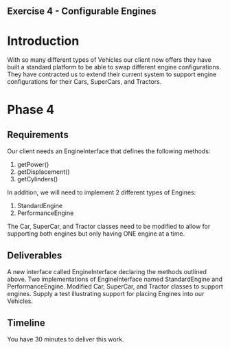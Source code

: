 ## Exercise 4 - Configurable Engines

# Introduction
With so many different types of Vehicles our client now offers they have built a standard platform to be able to swap different engine configurations. They have contracted us to extend their current system to support engine configurations for their Cars, SuperCars, and Tractors. 

# Phase 4
## Requirements
Our client needs an EngineInterface that defines the following methods: 

1. getPower()
2. getDisplacement()
3. getCylinders()

In addition, we will need to implement 2 different types of Engines: 

1. StandardEngine
2. PerformanceEngine

The Car, SuperCar, and Tractor classes need to be modified to allow for supporting both engines but only having ONE engine at a time. 

## Deliverables
A new interface called EngineInterface declaring the methods outlined above. Two implementations of EngineInterface named StandardEngine and PerformanceEngine. Modified Car, SuperCar, and Tractor classes to support engines. Supply a test illustrating support for placing Engines into our Vehicles.

## Timeline
You have 30 minutes to deliver this work.